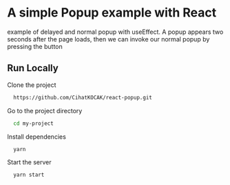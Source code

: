 
# A simple Popup example with React

example of delayed and normal popup with useEffect.
A popup appears two seconds after the page loads, then we can invoke our normal popup by pressing the button



## Run Locally

Clone the project

```bash
  https://github.com/CihatKOCAK/react-popup.git
```

Go to the project directory

```bash
  cd my-project
```

Install dependencies

```bash
  yarn
```

Start the server

```bash
  yarn start
```

